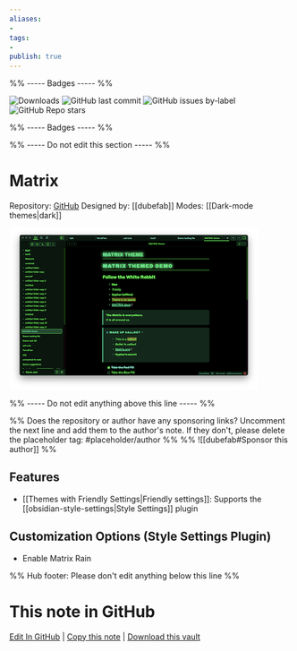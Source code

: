 ```yaml
---
aliases:
- 
tags: 
- 
publish: true
---
```


%% ----- Badges ----- %%

![Downloads](https://img.shields.io/badge/downloads-927-573E7A?style=for-the-badge&logo=)
![GitHub last commit](https://img.shields.io/github/last-commit/dubefab/Matrix?color=573E7A&label=last%20update&logo=github&style=for-the-badge)
![GitHub issues by-label](https://img.shields.io/github/issues/dubefab/Matrix/help%20wanted?color=573E7A&logo=github&style=for-the-badge) 
![GitHub Repo stars](https://img.shields.io/github/stars/dubefab/Matrix?color=573E7A&logo=github&style=for-the-badge)

%% ----- Badges ----- %%

%% ----- Do not edit this section ----- %%

# Matrix

Repository: [GitHub](https://github.com/dubefab/Matrix)
Designed by: [[dubefab]]
Modes: [[Dark-mode themes|dark]]



![screenshot](https://github.com/dubefab/Matrix/raw/HEAD/cover.png)

%% ----- Do not edit anything above this line ----- %% 

%% Does the repository or author have any sponsoring links? Uncomment the next line and add them to the author's note. If they don't, please delete the placeholder tag: #placeholder/author %%
%% ![[dubefab#Sponsor this author]] %%


## Features

- [[Themes with Friendly Settings|Friendly settings]]: Supports the [[obsidian-style-settings|Style Settings]] plugin

## Customization Options (Style Settings Plugin) 
- Enable Matrix Rain


%% Hub footer: Please don't edit anything below this line %%

# This note in GitHub

<span class="git-footer">[Edit In GitHub](https://github.dev/obsidian-community/obsidian-hub/blob/main/02%20-%20Community%20Expansions/02.05%20All%20Community%20Expansions/Themes/Matrix.md "git-hub-edit-note") | [Copy this note](https://raw.githubusercontent.com/obsidian-community/obsidian-hub/main/02%20-%20Community%20Expansions/02.05%20All%20Community%20Expansions/Themes/Matrix.md "git-hub-copy-note") | [Download this vault](https://github.com/obsidian-community/obsidian-hub/archive/refs/heads/main.zip "git-hub-download-vault") </span>
